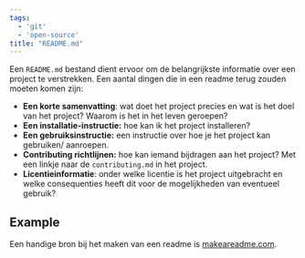 ```yaml
---
tags:
  - 'git'
  - 'open-source'
title: "README.md"
---
```


Een `README.md` bestand dient ervoor om de belangrijkste informatie over een project te verstrekken. Een aantal dingen die in een readme terug zouden moeten komen zijn:

- **Een korte samenvatting**: wat doet het project precies en wat is het doel van het project? Waarom is het in het leven geroepen? 
- **Een installatie-instructie:** hoe kan ik het project installeren?
- **Een gebruiksinstructie:** een instructie over hoe je het project kan gebruiken/ aanroepen.
- **Contributing richtlijnen:** hoe kan iemand bijdragen aan het project? Met een linkje naar de `contributing.md` in het project.
- **Licentieinformatie**: onder welke licentie is het project uitgebracht en welke consequenties heeft dit voor de mogelijkheden van eventueel gebruik?

## Example

Een handige bron bij het maken van een readme is [makeareadme.com](https://www.makeareadme.com/).

